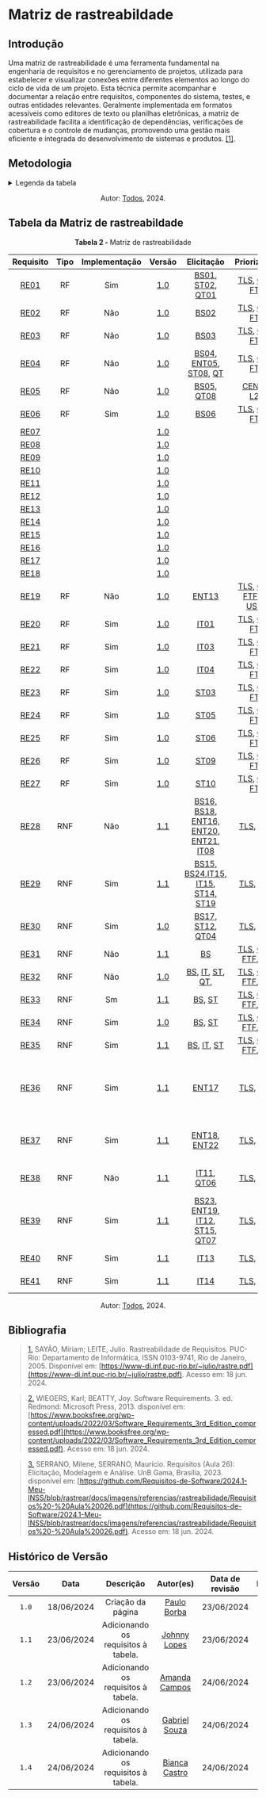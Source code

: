 # Matriz de rastreabildade

## Introdução
Uma matriz de rastreabilidade é uma ferramenta fundamental na engenharia de requisitos e no gerenciamento de projetos, utilizada para estabelecer e visualizar conexões entre diferentes elementos ao longo do ciclo de vida de um projeto. Esta técnica permite acompanhar e documentar a relação entre requisitos, componentes do sistema, testes, e outras entidades relevantes. Geralmente implementada em formatos acessíveis como editores de texto ou planilhas eletrônicas, a matriz de rastreabilidade facilita a identificação de dependências, verificações de cobertura e o controle de mudanças, promovendo uma gestão mais eficiente e integrada do desenvolvimento de sistemas e produtos. <a id="TEC1" href="#RP1">[1]</a>.


## Metodologia


<details>
  <summary>Legenda da tabela</summary>
  <ul>
    <li><strong>Requisito</strong>: Código único para cada requisito, usado para identificação e referência rápida, onde RE significa Requisito Elicitado.</li>
    <li><strong>Tipo</strong>: Qual o tipo de requisito, onde RF significa Requisito Funcional e RNF significa Requisito Não Funcional.</li>
    <li><strong>Implementação</strong>: Estado atual da implementação do requisito, indicando se já foi implementado.</li>
    <li><strong>Versão</strong>: Referente ao versionamento do requisito.</li>
    <li><strong>Elicitação</strong>: Código para indicar as técnicas utilizadas para a elicitação do requisito referente, podendo ser:
      <ul> 
        <li>BS: Brainstorming</li>
        <li>IT: Introspecção</li>
        <li>ENT: Entrevista</li>
        <li>QT: Questionário</li>
        <li>ST: Storytelling</li>
      </ul>
    </li>
    <li><strong>Modelagem</strong>: Código para indicar as técnicas de modelagem utilizadas no projeto, podendo ser:
      <ul>
        <li>ES: Especificação suplementar</li>
        <li>US: Casos de Uso</li>
        <li>CEN: Cenários</li>
        <li>US: Histórias de Usuário</li>
        <li>RNF: NFR Framework</li>
      </ul>
    </li>
    <li><strong>Elos</strong>: Código único para cada Elo, usado para identificação e referência rápida, onde C significa o Cartão de Elos referente.</li>
  </ul>
</details>

<p align="center">Autor: <a href="https://github.com/Requisitos-de-Software/2024.1-Meu-INSS">Todos</a></a>, 2024.</p>

## Tabela da Matriz de rastreabildade

<p align="center" > <strong> Tabela 2 - </Strong> Matriz de rastreabilidade</font> <gitbr></p>



| Requisito | Tipo  | Implementação | Versão | Elicitação | Priorizaçaõ | Modelagem | Elos |
|:--:|:--:|:--:|:--:|:--:|:--:|:--:|:--:|
| [RE01](../../elicitacao/requisitosElicitados)|  RF  | Sim |  [1.0](../../elicitacao/requisitosElicitados) | [BS01](../../elicitacao/brainStorm), [ST02](../../elicitacao/storytelling), [QT01](../../elicitacao/questionario) | [TLS](../../elicitacao/Priorização/threelevelscale), [CDS](../../elicitacao/Priorização/100$), [FTF](../../elicitacao/Priorização/first_things)  | [UC01](../../modelagem/useCase), [CEN01](../../modelagem/cenarios), [US01](../../Agil/historia_de_usuario) | [C01](../../rastreabilidade/Elos)  |
| [RE02](../../elicitacao/requisitosElicitados)|  RF  | Não |  [1.0](../../elicitacao/requisitosElicitados) | [BS02](../../elicitacao/brainStorm) | [TLS](../../elicitacao/Priorização/threelevelscale), [CDS](../../elicitacao/Priorização/100$), [FTF](../../elicitacao/Priorização/first_things)  | [UC01](../../modelagem/useCase), [CEN01](../../modelagem/cenarios), [US02](../../Agil/historia_de_usuario) | [C02](../../rastreabilidade/Elos)  |
| [RE03](../../elicitacao/requisitosElicitados)|  RF  | Não |  [1.0](../../elicitacao/requisitosElicitados) | [BS03](../../elicitacao/brainStorm) | [TLS](../../elicitacao/Priorização/threelevelscale), [CDS](../../elicitacao/Priorização/100$), [FTF](../../elicitacao/Priorização/first_things)  | [UC03](../../modelagem/useCase), [CEN02](../../modelagem/cenarios), [US03](../../Agil/historia_de_usuario) | [C03](../../rastreabilidade/Elos)  |
| [RE04](../../elicitacao/requisitosElicitados)| RF   | Não |  [1.0](../../elicitacao/requisitosElicitados) | [BS04](../../elicitacao/brainStorm), [ENT05](../../elicitacao/entrevista), [ST08](../../elicitacao/storytelling), [QT](../../elicitacao/questionario) | [TLS](../../elicitacao/Priorização/threelevelscale), [CDS](../../elicitacao/Priorização/100$), [FTF](../../elicitacao/Priorização/first_things)  | [UC04](../../modelagem/useCase), [CEN03](../../modelagem/cenarios), [L07, L19](../../modelagem/lexicos), [BC](../../modelagem/Agil/backlog), [US04](../../Agil/historia_de_usuario) | [C04](../../rastreabilidade/Elos)  |
| [RE05](../../elicitacao/requisitosElicitados)|  RF  | Não |  [1.0](../../elicitacao/requisitosElicitados) |  [BS05](../../elicitacao/brainStorm), [QT08](../../elicitacao/questionario) |  [CEN05](../../modelagem/cenarios), [L20](../../modelagem/lexicos) | [BC](../../modelagem/Agil/backlog), [US05](../../modelagem/Agil/historia_de_usuario)  | [C05](../../rastreabilidade/Elos)  |
| [RE06](../../elicitacao/requisitosElicitados)|  RF  | Sim |  [1.0](../../elicitacao/requisitosElicitados) | [BS06](../../elicitacao/brainStorm) | [TLS](../../elicitacao/Priorização/threelevelscale), [CDS](../../elicitacao/Priorização/100$), [FTF](../../elicitacao/Priorização/first_things)  | [UC04](../../modelagem/useCase) | [C06](../../rastreabilidade/Elos)  |
| [RE07](../../elicitacao/requisitosElicitados)|    | |  [1.0](../../elicitacao/requisitosElicitados) |  |   |  | [C07](../../rastreabilidade/Elos)  |
| [RE08](../../elicitacao/requisitosElicitados)|    | |  [1.0](../../elicitacao/requisitosElicitados) |  |   |  | [C08](../../rastreabilidade/Elos)  |
| [RE09](../../elicitacao/requisitosElicitados)|    | |  [1.0](../../elicitacao/requisitosElicitados) |  |   |  | [C09](../../rastreabilidade/Elos)  |
| [RE10](../../elicitacao/requisitosElicitados)|    | |  [1.0](../../elicitacao/requisitosElicitados) |  |   |  | [C10](../../rastreabilidade/Elos)  |
| [RE11](../../elicitacao/requisitosElicitados)|    | |  [1.0](../../elicitacao/requisitosElicitados) |  |   |  | [C11](../../rastreabilidade/Elos)  |
| [RE12](../../elicitacao/requisitosElicitados)|    | |  [1.0](../../elicitacao/requisitosElicitados) |  |   |  | [C12](../../rastreabilidade/Elos)  |
| [RE13](../../elicitacao/requisitosElicitados)|    | |  [1.0](../../elicitacao/requisitosElicitados) |  |   |  | [C13](../../rastreabilidade/Elos)  |
| [RE14](../../elicitacao/requisitosElicitados)|    | |  [1.0](../../elicitacao/requisitosElicitados) |  |   |  | [C14](../../rastreabilidade/Elos)  |
| [RE15](../../elicitacao/requisitosElicitados)|    | |  [1.0](../../elicitacao/requisitosElicitados) |  |   |  | [C15](../../rastreabilidade/Elos)  |
| [RE16](../../elicitacao/requisitosElicitados)|    | |  [1.0](../../elicitacao/requisitosElicitados) |  |   |  | [C16](../../rastreabilidade/Elos)  |
| [RE17](../../elicitacao/requisitosElicitados)|    | |  [1.0](../../elicitacao/requisitosElicitados) |  |   |  | [C17](../../rastreabilidade/Elos)  |
| [RE18](../../elicitacao/requisitosElicitados)|    | |  [1.0](../../elicitacao/requisitosElicitados) |  |   |  | [C18](../../rastreabilidade/Elos)  |
| [RE19](../../elicitacao/requisitosElicitados)| RF   | Não | [1.0](../../elicitacao/requisitosElicitados) | [ENT13](../../elicitacao/entrevista) | [TLS](../../elicitacao/Priorização/threelevelscale), [CDS](../../elicitacao/Priorização/100$), [FTF](../../elicitacao/Priorização/first_things)[BC](../../modelagem/Agil/backlog), [US19](../../modelagem/Agil/historia_de_usuario)  | [C19](../../rastreabilidade/Elos)  |
| [RE20](../../elicitacao/requisitosElicitados)| RF   | Sim | [1.0](../../elicitacao/requisitosElicitados) | [IT01](../../elicitacao/Introspeccao) | [TLS](../../elicitacao/Priorização/threelevelscale), [CDS](../../elicitacao/Priorização/100$), [FTF](../../elicitacao/Priorização/first_things) | [BC](../../modelagem/Agil/backlog), [US20](../../modelagem/Agil/historia_de_usuario) | [C20](../../rastreabilidade/Elos)  |
| [RE21](../../elicitacao/requisitosElicitados)| RF   | Sim | [1.0](../../elicitacao/requisitosElicitados) | [IT03](../../elicitacao/Introspeccao) | [TLS](../../elicitacao/Priorização/threelevelscale), [CDS](../../elicitacao/Priorização/100$), [FTF](../../elicitacao/Priorização/first_things) | [UC04](../../modelagem/useCase), [UC05](../../modelagem/useCase), [BC](../../modelagem/Agil/backlog), [US21.1](../../modelagem/Agil/historia_de_usuario), [US21.2](../../modelagem/Agil/historia_de_usuario), [US21.3](../../modelagem/Agil/historia_de_usuario) | [C21](../../rastreabilidade/Elos)  |
| [RE22](../../elicitacao/requisitosElicitados)| RF   | Sim | [1.0](../../elicitacao/requisitosElicitados) | [IT04](../../elicitacao/Introspeccao) | [TLS](../../elicitacao/Priorização/threelevelscale), [CDS](../../elicitacao/Priorização/100$), [FTF](../../elicitacao/Priorização/first_things) | [BC](../../modelagem/Agil/backlog), [UC06](../../modelagem/useCase), [US22](../../modelagem/Agil/historia_de_usuario) | [C22](../../rastreabilidade/Elos)  |
| [RE23](../../elicitacao/requisitosElicitados)| RF   | Sim | [1.0](../../elicitacao/requisitosElicitados) | [ST03](../../elicitacao/storytelling) | [TLS](../../elicitacao/Priorização/threelevelscale), [CDS](../../elicitacao/Priorização/100$), [FTF](../../elicitacao/Priorização/first_things) | [BC](../../modelagem/Agil/backlog), [US23](../../modelagem/Agil/historia_de_usuario) | [C23](../../rastreabilidade/Elos)  |
| [RE24](../../elicitacao/requisitosElicitados)| RF   | Sim | [1.0](../../elicitacao/requisitosElicitados) | [ST05](../../elicitacao/storytelling) | [TLS](../../elicitacao/Priorização/threelevelscale), [CDS](../../elicitacao/Priorização/100$), [FTF](../../elicitacao/Priorização/first_things) | [BC](../../modelagem/Agil/backlog), [US24](../../modelagem/Agil/historia_de_usuario), [UC06](../../modelagem/useCase) | [C24](../../rastreabilidade/Elos)  |
| [RE25](../../elicitacao/requisitosElicitados)| RF   | Sim | [1.0](../../elicitacao/requisitosElicitados) | [ST06](../../elicitacao/storytelling) | [TLS](../../elicitacao/Priorização/threelevelscale), [CDS](../../elicitacao/Priorização/100$), [FTF](../../elicitacao/Priorização/first_things) | [BC](../../modelagem/Agil/backlog), [US25](../../modelagem/Agil/historia_de_usuario), [UC06](../../modelagem/useCase) | [C25](../../rastreabilidade/Elos)  |
| [RE26](../../elicitacao/requisitosElicitados) | RF    | Sim | [1.0](../../elicitacao/requisitosElicitados) | [ST09](../../elicitacao/storytelling) | [TLS](../../elicitacao/Priorização/threelevelscale), [CDS](../../elicitacao/Priorização/100$), [FTF](../../elicitacao/Priorização/first_things) | [UC12](../../modelagem/useCase), [CEN08](../../modelagem/cenarios), [US26](../../Agil/historia_de_usuario) |  [C26](../../rastreabilidade/Elos) | 
| [RE27](../../elicitacao/requisitosElicitados)|  RF  | Sim |  [1.0](../../elicitacao/requisitosElicitados) | [ST10](../../elicitacao/storytelling) |  [TLS](../../elicitacao/Priorização/threelevelscale), [CDS](../../elicitacao/Priorização/100$), [FTF](../../elicitacao/Priorização/first_things)  |  [UC12](../../modelagem/useCase), [CEN08](../../modelagem/cenarios), [L03](../../modelagem/lexicos)| [C27](../../rastreabilidade/Elos)  |
| [RE28](../../elicitacao/requisitosElicitados)|  RNF  | Não |  [1.1](../../elicitacao/requisitosElicitados) |  [BS16, BS18](../../elicitacao/brainStorm), [ENT16, ENT20, ENT21](../../elicitacao/entrevista), [IT08](../../elicitacao/Introspeccao) |  [TLS](../../elicitacao/Priorização/threelevelscale), [CDS](../../elicitacao/Priorização/100$) | [BC](../../modelagem/Agil/backlog), [US28](../../Agil/historia_de_usuario)  | [C28](../../rastreabilidade/Elos)  |
| [RE29](../../elicitacao/requisitosElicitados)| RNF   | Sim |  [1.1](../../elicitacao/requisitosElicitados) | [BS15, BS24](../../elicitacao/brainStorm),[IT15, IT15](../../elicitacao/Introspeccao),  [ST14, ST19](../../elicitacao/storytelling)    |  [TLS](../../elicitacao/Priorização/threelevelscale), [CDS](../../elicitacao/Priorização/100$)   |  [BC](../../modelagem/Agil/backlog) | [C29](../../rastreabilidade/Elos)  |
| [RE30](../../elicitacao/requisitosElicitados)|  RNF  | Sim|  [1.0](../../elicitacao/requisitosElicitados) | [BS17](../../elicitacao/brainStorm), [ST12](../../elicitacao/storytelling),  [QT04](../../elicitacao/questionario) |  [TLS](../../elicitacao/Priorização/threelevelscale), [CDS](../../elicitacao/Priorização/100$)   | [BC](../../modelagem/Agil/backlog), [US30](../../Agil/historia_de_usuario),  [L14, L06](../../modelagem/lexicos)     | [C30](../../rastreabilidade/Elos)  |
| [RE31](../../elicitacao/requisitosElicitados) | RNF    | Não | [1.1](../../elicitacao/requisitosElicitados) | [BS](../../elicitacao/brainStorm) | [TLS](../../elicitacao/Priorização/threelevelscale), [CDS](../../elicitacao/Priorização/100$), [FTF](../../elicitacao/Priorização/first_things), [BC](../../modelagem/Agil/backlog) | [US](../../Agil/historia_de_usuario) |  [C31](../../rastreabilidade/Elos) |
| [RE32](../../elicitacao/requisitosElicitados)|  RNF  | Não |  [1.0](../../elicitacao/requisitosElicitados) | [BS](../../elicitacao/brainStorm), [IT](../../elicitacao/Introspeccao), [ST](../../elicitacao/storytelling), [QT](../../elicitacao/questionario),  |  [TLS](../../elicitacao/Priorização/threelevelscale), [CDS](../../elicitacao/Priorização/100$), [FTF](../../elicitacao/Priorização/first_things), [BC](../../modelagem/Agil/backlog) | [ES](../../modelagem/specSuplementar), [US](../../Agil/historia_de_usuario) | [C32](../../rastreabilidade/Elos)  |
| [RE33](../../elicitacao/requisitosElicitados)|  RNF  | Sm |  [1.1](../../elicitacao/requisitosElicitados) | [BS](../../elicitacao/brainStorm),  [ST](../../elicitacao/storytelling) | [TLS](../../elicitacao/Priorização/threelevelscale), [CDS](../../elicitacao/Priorização/100$), [FTF](../../elicitacao/Priorização/first_things), [BC](../../modelagem/Agil/backlog)  | [US](../../Agil/historia_de_usuario), [RNF](../../Agil/nfr) | [C33](../../rastreabilidade/Elos)  |
| [RE34](../../elicitacao/requisitosElicitados)|  RNF  | Sim |  [1.0](../../elicitacao/requisitosElicitados) | [BS](../../elicitacao/brainStorm),  [ST](../../elicitacao/storytelling) | [TLS](../../elicitacao/Priorização/threelevelscale), [CDS](../../elicitacao/Priorização/100$), [FTF](../../elicitacao/Priorização/first_things), [BC](../../modelagem/Agil/backlog)  | [US](../../Agil/historia_de_usuario) | [C34](../../rastreabilidade/Elos)  |
| [RE35](../../elicitacao/requisitosElicitados)|  RNF  | Sim |  [1.1](../../elicitacao/requisitosElicitados) | [BS](../../elicitacao/brainStorm), [IT](../../elicitacao/Introspeccao), [ST](../../elicitacao/storytelling) | [TLS](../../elicitacao/Priorização/threelevelscale), [CDS](../../elicitacao/Priorização/100$), [FTF](../../elicitacao/Priorização/first_things), [BC](../../modelagem/Agil/backlog) | [ES](../../modelagem/specSuplementar), [US](../../Agil/historia_de_usuario) | [C35](../../rastreabilidade/Elos)  |
| [RE36](../../elicitacao/requisitosElicitados)| RNF  | Sim |  [1.1](../../elicitacao/requisitosElicitados) | [ENT17](../../elicitacao/entrevista) | [TLS](../../elicitacao/Priorização/threelevelscale), [CDS](../../elicitacao/Priorização/100$.) | [BC](../../modelagem/Agil/backlog), [ES(RR002, RR003, RR006, RR007, RR008, RP003, RP004, RP006, RP007, RP008, RP009, RS006, +Im002, +Im005)](../../modelagem/specSuplementar), [US36](../../Agil/historia_de_usuario) | [C36](../../rastreabilidade/Elos)  |
| [RE37](../../elicitacao/requisitosElicitados)| RNF   | Sim |  [1.1](../../elicitacao/requisitosElicitados) | [ENT18](../../elicitacao/entrevista), [ENT22](../../elicitacao/entrevista) | [TLS](../../elicitacao/Priorização/threelevelscale), [CDS](../../elicitacao/Priorização/100$.)  | [BC](../../modelagem/Agil/backlog), [ES(RU001, RU005, RU006, RU017, RP001, RP002, RP003, +In001,+In003)](../../modelagem/specSuplementar), [US37](../../Agil/historia_de_usuario) | [C37](../../rastreabilidade/Elos)  |
| [RE38](../../elicitacao/requisitosElicitados)| RNF   | Não |  [1.1](../../elicitacao/requisitosElicitados) |  [IT11](../../elicitacao/Introspeccao), [QT06](../../elicitacao/questionario) | [TLS](../../elicitacao/Priorização/threelevelscale), [CDS](../../elicitacao/Priorização/100$.)  | [BC](../../modelagem/Agil/backlog), [ES(RU003, RU004, RU007, RU018, RU019, +In002)](../../modelagem/specSuplementar), [US38](../../Agil/historia_de_usuario) | [C38](../../rastreabilidade/Elos)  |
| [RE39](../../elicitacao/requisitosElicitados)| RNF   | Sim |  [1.1](../../elicitacao/requisitosElicitados) | [BS23](../../elicitacao/brainStorm), [ENT19](../../elicitacao/entrevista), [IT12](../../elicitacao/Introspeccao), [ST15](../../elicitacao/storytelling), [QT07](../../elicitacao/questionario) |  [TLS](../../elicitacao/Priorização/threelevelscale), [CDS](../../elicitacao/Priorização/100$.) | [BC](../../modelagem/Agil/backlog), [ES(RR004, +Im001,+Im003,+Im004)](../../modelagem/specSuplementar), [US29](../../Agil/historia_de_usuario), [US39](../../Agil/historia_de_usuario) | [C39](../../rastreabilidade/Elos)  |
| [RE40](../../elicitacao/requisitosElicitados)| RNF  | Sim |  [1.1](../../elicitacao/requisitosElicitados) | [IT13](../../elicitacao/Introspeccao) |  [TLS](../../elicitacao/Priorização/threelevelscale), [CDS](../../elicitacao/Priorização/100$.) | [BC](../../modelagem/Agil/backlog), [ES(RP001, RP002)](../../modelagem/specSuplementar), [US40](../../Agil/historia_de_usuario) | [C40](../../rastreabilidade/Elos)  |
| [RE41](../../elicitacao/requisitosElicitados)| RNF  | Sim |  [1.1](../../elicitacao/requisitosElicitados) | [IT14](../../elicitacao/Introspeccao) |  [TLS](../../elicitacao/Priorização/threelevelscale), [CDS](../../elicitacao/Priorização/100$.) | [BC](../../modelagem/Agil/backlog), [ES(RR001, RR006, RR008, RP005)](../../modelagem/specSuplementar), [US41](../../Agil/historia_de_usuario) | [C41](../../rastreabilidade/Elos)  |

<p align="center">Autor: <a href="https://github.com/Requisitos-de-Software/2024.1-Meu-INSS">Todos</a></a>, 2024.</p>


## Bibliografia
> <a id="RP1" href="#TEC1">1.</a> SAYÃO, Miriam; LEITE, Julio. Rastreabilidade de Requisitos. PUC-Rio: Departamento de Informática, ISSN 0103-9741, Rio de Janeiro, 2005. Disponível em: [https://www-di.inf.puc-rio.br/~julio/rastre.pdf](https://www-di.inf.puc-rio.br/~julio/rastre.pdf). Acesso em: 18 jun. 2024.

> <a id="RP2" href="#TEC2">2.</a> WIEGERS, Karl; BEATTY, Joy. Software Requirements. 3. ed. Redmond: Microsoft Press, 2013. disponível em: [https://www.booksfree.org/wp-content/uploads/2022/03/Software_Requirements_3rd_Edition_compressed.pdf](https://www.booksfree.org/wp-content/uploads/2022/03/Software_Requirements_3rd_Edition_compressed.pdf). Acesso em: 18 jun. 2024.

> <a id="RP3" href="#TEC3">3.</a> SERRANO, Milene, SERRANO, Maurício. Requisitos (Aula 26): Elicitação, Modelagem e Análise. UnB Gama, Brasília, 2023. disponível em: [https://github.com/Requisitos-de-Software/2024.1-Meu-INSS/blob/rastrear/docs/imagens/referencias/rastreabilidade/Requisitos%20-%20Aula%20026.pdf](https://github.com/Requisitos-de-Software/2024.1-Meu-INSS/blob/rastrear/docs/imagens/referencias/rastreabilidade/Requisitos%20-%20Aula%20026.pdf). Acesso em: 18 jun. 2024.

## Histórico de Versão
| Versão | Data | Descrição | Autor(es) | Data de revisão | Revisor(es) |
| :-: | :-: | :-: | :-: | :-: | :-: |
| `1.0` | 18/06/2024  | Criação da página | [Paulo Borba](https://github.com/paulohborba) | 23/06/2024  | [Bianca Castro](https://github.com/BiancaPatrocinio7)| 
| `1.1` | 23/06/2024  | Adicionando os requisitos à tabela. | [Johnny Lopes](https://github.com/JohnnyLopess) | 23/06/2024 | [Amanda Campos](https://github.com/acamposs)| 
| `1.2` | 23/06/2024  | Adicionando os requisitos à tabela. | [Amanda Campos](https://github.com/acamposs) | 24/06/2024 | [Gabriel Souza](https://github.com/GabrielMS00) | 
| `1.3` | 24/06/2024  | Adicionando os requisitos à tabela. | [Gabriel Souza](https://github.com/GabrielMS00) | 24/06/2024 | [Bianca Castro](https://github.com/BiancaPatrocinio7)|
| `1.4` | 24/06/2024  | Adicionando os requisitos à tabela. | [Bianca Castro](https://github.com/BiancaPatrocinio7) | 24/06/2024 | |
